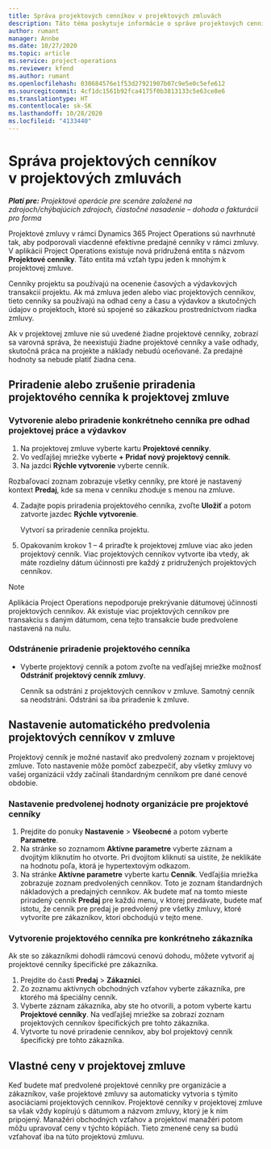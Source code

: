 ```yaml
---
title: Správa projektových cenníkov v projektových zmluvách
description: Táto téma poskytuje informácie o správe projektových cenníkov v projektových zmluvách.
author: rumant
manager: Annbe
ms.date: 10/27/2020
ms.topic: article
ms.service: project-operations
ms.reviewer: kfend
ms.author: rumant
ms.openlocfilehash: 030684576e1f53d27921907b07c9e5e0c5efe612
ms.sourcegitcommit: 4cf1dc1561b92fca4175f0b3813133c5e63ce8e6
ms.translationtype: HT
ms.contentlocale: sk-SK
ms.lasthandoff: 10/28/2020
ms.locfileid: "4133440"
---
```

# <a name="manage-project-price-lists-on-project-contracts"></a>Správa projektových cenníkov v projektových zmluvách

_**Platí pre:** Projektové operácie pre scenáre založené na zdrojoch/chýbajúcich zdrojoch, čiastočné nasadenie – dohoda o fakturácii pro forma_

Projektové zmluvy v rámci Dynamics 365 Project Operations sú navrhnuté tak, aby podporovali viacdenné efektívne predajné cenníky v rámci zmluvy. V aplikácii Project Operations existuje nová pridružená entita s názvom **Projektové cenníky**. Táto entita má vzťah typu jeden k mnohým k projektovej zmluve.

Cenníky projektu sa používajú na ocenenie časových a výdavkových transakcií projektu. Ak má zmluva jeden alebo viac projektových cenníkov, tieto cenníky sa používajú na odhad ceny a času a výdavkov a skutočných údajov o projektoch, ktoré sú spojené so zákazkou prostredníctvom riadka zmluvy.

Ak v projektovej zmluve nie sú uvedené žiadne projektové cenníky, zobrazí sa varovná správa, že neexistujú žiadne projektové cenníky a vaše odhady, skutočná práca na projekte a náklady nebudú oceňované. Za predajné hodnoty sa nebude platiť žiadna cena.

## <a name="associate-or-unassociate-a-project-price-list-on-a-project-contract"></a>Priradenie alebo zrušenie priradenia projektového cenníka k projektovej zmluve

### <a name="create-or-associate-a-specific-price-list-for-estimating-project-based-work-and-expenses"></a>Vytvorenie alebo priradenie konkrétneho cenníka pre odhad projektovej práce a výdavkov

1. Na projektovej zmluve vyberte kartu **Projektové cenníky**.
2. Vo vedľajšej mriežke vyberte **+ Pridať nový projektový cenník**.
3. Na jazdci **Rýchle vytvorenie** vyberte cenník. 

  Rozbaľovací zoznam zobrazuje všetky cenníky, pre ktoré je nastavený kontext **Predaj**, kde sa mena v cenníku zhoduje s menou na zmluve.
  
4. Zadajte popis priradenia projektového cenníka, zvoľte **Uložiť** a potom zatvorte jazdec **Rýchle vytvorenie**.

   Vytvorí sa priradenie cenníka projektu.
   
5. Opakovaním krokov 1 – 4 priraďte k projektovej zmluve viac ako jeden projektový cenník. Viac projektových cenníkov vytvorte iba vtedy, ak máte rozdielny dátum účinnosti pre každý z pridružených projektových cenníkov.

> [!NOTE]
> Aplikácia Project Operations nepodporuje prekrývanie dátumovej účinnosti projektových cenníkov. Ak existuje viac projektových cenníkov pre transakciu s daným dátumom, cena tejto transakcie bude predvolene nastavená na nulu.

### <a name="remove-a-project-price-list-association"></a>Odstránenie priradenie projektového cenníka

- Vyberte projektový cenník a potom zvoľte na vedľajšej mriežke možnosť **Odstrániť projektový cenník zmluvy**. 

  Cenník sa odstráni z projektových cenníkov v zmluve. Samotný cenník sa neodstráni. Odstráni sa iba priradenie k zmluve.

## <a name="set-up-automatic-defaulting-of-project-price-lists-on-a-contract"></a>Nastavenie automatického predvolenia projektových cenníkov v zmluve

Projektový cenník je možné nastaviť ako predvolený zoznam v projektovej zmluve. Toto nastavenie môže pomôcť zabezpečiť, aby všetky zmluvy vo vašej organizácii vždy začínali štandardným cenníkom pre dané cenové obdobie.

### <a name="set-up-the-organizational-default-for-project-price-lists"></a>Nastavenie predvolenej hodnoty organizácie pre projektové cenníky

1. Prejdite do ponuky **Nastavenie** > **Všeobecné** a potom vyberte **Parametre**.
2. Na stránke so zoznamom **Aktívne parametre** vyberte záznam a dvojitým kliknutím ho otvorte. Pri dvojitom kliknutí sa uistite, že neklikáte na hodnotu poľa, ktorá je hypertextovým odkazom. 
3. Na stránke **Aktívne parametre** vyberte kartu **Cenník**. Vedľajšia mriežka zobrazuje zoznam predvolených cenníkov. Toto je zoznam štandardných nákladových a predajných cenníkov. Ak budete mať na tomto mieste priradený cenník **Predaj** pre každú menu, v ktorej predávate, budete mať istotu, že cenník pre predaj je predvolený pre všetky zmluvy, ktoré vytvoríte pre zákazníkov, ktorí obchodujú v tejto mene.

### <a name="set-up-a-customer-specific-project-price-list"></a>Vytvorenie projektového cenníka pre konkrétneho zákazníka

Ak ste so zákazníkmi dohodli rámcovú cenovú dohodu, môžete vytvoriť aj projektové cenníky špecifické pre zákazníka.

1. Prejdite do časti **Predaj** > **Zákazníci**.
2. Zo zoznamu aktívnych obchodných vzťahov vyberte zákazníka, pre ktorého má špeciálny cenník.
3. Vyberte záznam zákazníka, aby ste ho otvorili, a potom vyberte kartu **Projektové cenníky**. Na vedľajšej mriežke sa zobrazí zoznam projektových cenníkov špecifických pre tohto zákazníka. 
4. Vytvorte tu nové priradenie cenníkov, aby bol projektový cenník špecifický pre tohto zákazníka.

## <a name="custom-pricing-on-a-project-contract"></a>Vlastné ceny v projektovej zmluve

Keď budete mať predvolené projektové cenníky pre organizácie a zákazníkov, vaše projektové zmluvy sa automaticky vytvoria s týmito asociáciami projektových cenníkov. Projektové cenníky v projektovej zmluve sa však vždy kopírujú s dátumom a názvom zmluvy, ktorý je k nim pripojený. Manažéri obchodných vzťahov a projektoví manažéri potom môžu upravovať ceny v týchto kópiách. Tieto zmenené ceny sa budú vzťahovať iba na túto projektovú zmluvu.
